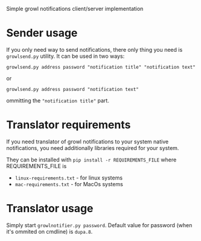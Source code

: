 Simple growl notifications client/server implementation

# Sender usage

If you only need way to send notifications, there only thing you need is
`growlsend.py` utility. It can be used in two ways:

`growlsend.py address password "notification title" "notification text"`

or 

`growlsend.py address password "notification text"`

ommitting the `"notification title"` part.

# Translator requirements

If you need translator of growl notifications to your system native
notifications, you need additionally libraries required for your system.

They can be installed with `pip install -r REQUIREMENTS_FILE` where REQUIREMENTS_FILE is

* `linux-requirements.txt` - for linux systems
* `mac-requirements.txt` - for MacOs systems

# Translator usage

Simply start `growlnotifier.py password`. Default value for password
(when it's ommited on cmdline) is `dupa.8`.
